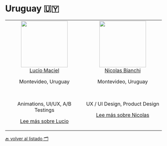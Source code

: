 # Uruguay 🇺🇾

<table>
  <tbody>
    <tr>
      <td align="center" width="20%" valign="top">
        <img width="150" height="150" src="https://developers.google.com/experts/img/user/108023997732676559639.png">
        <br>
        <a href="https://twitter.com/luciofm">Lucio Maciel</a>
        <p>Montevideo, Uruguay</p>
        <br>
        <p>Animations, UI/UX, A/B Testings</p>
        <p><a title="Lee más sobre Lucio - Google Experts" href="https://developers.google.com/experts/people/lucio-maciel">Lee más sobre Lucio<a></p>
      </td>
      <td align="center" width="20%" valign="top">
        <img width="150" height="150" src="https://developers.google.com/experts/img/user/111677308567135947711.jpg">
        <br>
        <a href="https://twitter.com/nicobf">Nicolas Bianchi</a>
        <p>Montevideo, Uruguay</p>
        <br>
        <p>UX / UI Design, Product Design</p>
        <p><a title="Lee más sobre Nicolas - Google Experts" href="https://developers.google.com/experts/people/nicolas-bianchi">Lee más sobre Nicolas<a></p>
      </td>
     </tr>
  </tbody>
</table>


[🔙 volver al listado 🗂️](https://github.com/Villanuevand/google-experts-latam#readme)